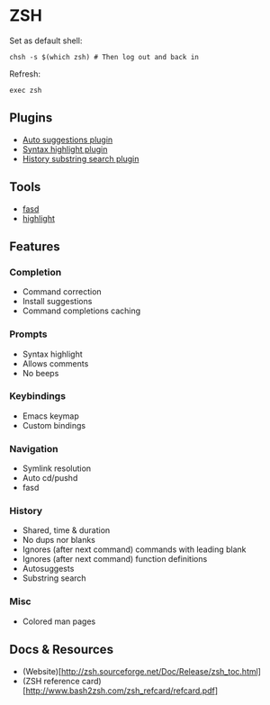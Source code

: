 # ZSH

Set as default shell:
```
chsh -s $(which zsh) # Then log out and back in
```

Refresh:
```
exec zsh
```

## Plugins

- [Auto suggestions plugin](https://github.com/zsh-users/zsh-autosuggestions)
- [Syntax highlight plugin](https://github.com/zsh-users/zsh-syntax-highlighting)
- [History substring search plugin](https://github.com/zsh-users/zsh-history-substring-search)

## Tools

- [fasd](https://github.com/clvv/fasd)
- [highlight](https://linux.die.net/man/1/highlight)

## Features

### Completion

- Command correction
- Install suggestions
- Command completions caching

### Prompts

- Syntax highlight
- Allows comments
- No beeps

### Keybindings

- Emacs keymap
- Custom bindings

### Navigation

- Symlink resolution
- Auto cd/pushd
- fasd

### History

- Shared, time & duration
- No dups nor blanks
- Ignores (after next command) commands with leading blank
- Ignores (after next command) function definitions
- Autosuggests
- Substring search

### Misc

- Colored man pages

## Docs & Resources

- (Website)[http://zsh.sourceforge.net/Doc/Release/zsh_toc.html]
- (ZSH reference card)[http://www.bash2zsh.com/zsh_refcard/refcard.pdf]
